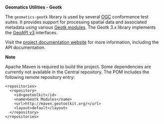 **Geomatics Utilities - Geotk**
  
The `geomatics-geotk` library is used by several [OGC](http://www.opengeospatial.org/) 
conformance test suites. It provides support for processing spatial data and associated 
metadata using various [Geotk modules](http://www.geotoolkit.org/). The Geotk 3.x 
library implements the [GeoAPI v3](http://www.geoapi.org/) interfaces.

Visit the [project documentation website](http://opengeospatial.github.io/geomatics-geotk/) 
for more information, including the API documentation.

**Note**

Apache Maven is required to build the project. Some dependencies are currently 
not available in the Central repository. The POM includes the following remote 
repository entry:

    <repositories>
      <repository>
        <id>geotoolkit</id>
        <name>Geotk Modules</name>
        <url>http://maven.geotoolkit.org/</url>
        <layout>default</layout>
      </repository>
    </repositories>
